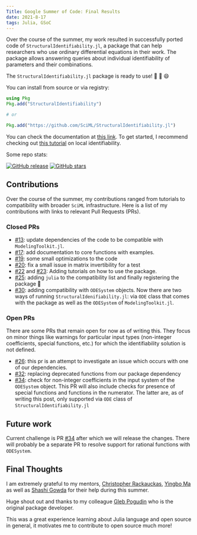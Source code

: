 ```yaml
---
Title: Google Summer of Code: Final Results
date: 2021-8-17
tags: Julia, GSoC
---
```


Over the course of the summer, my work resulted in successfully ported code of `StructuralIdentifiability.jl`, a package that can help researchers who use ordinary differential equations in their work. The package allows answering queries about individual identifiability of parameters and their combinations. 

The `StructuralIdentifiability.jl` package is ready to use! 🥳 🎊 😄

You can install from source or via registry:

```julia
using Pkg
Pkg.add("StructuralIdentifiability")

# or

Pkg.add("https://github.com/SciML/StructuralIdentifiability.jl")
```

You can check the documentation at [this link](https://si.sciml.ai/dev/). To get started, I recommend checking out [this tutorial](https://si.sciml.ai/dev/tutorials/local_identifiability/) on local identifiability. 

Some repo stats: 

[![GitHub release](https://img.shields.io/github/release/SciML/StructuralIdentifiability.jl.svg)](https://GitHub.com/SciML/StructuralIdentifiability.jl/releases/) [![GitHub stars](https://img.shields.io/github/stars/SciML/StructuralIdentifiability.jl.svg?style=social&label=Star&maxAge=2592000)](https://GitHub.com/SciML/StructuralIdentifiability.jl/stargazers/) 

## Contributions

Over the course of the summer, my contributions ranged from tutorials to compatibility with broader `SciML` infrastructure. Here is a list of my contributions with links to relevant Pull Requests (PRs).

### Closed PRs

-   [#13](https://github.com/SciML/StructuralIdentifiability.jl/pull/13): update dependencies of the code to be compatible with `ModelingToolkit.jl`.
-   [#17](https://github.com/SciML/StructuralIdentifiability.jl/pull/17): add documentation to core functions with examples.
-   [#19](https://github.com/SciML/StructuralIdentifiability.jl/pull/19): some small optimizations to the code
-   [#20](https://github.com/SciML/StructuralIdentifiability.jl/pull/20): fix a small issue in matrix invertibility for a test
-   [#22](https://github.com/SciML/StructuralIdentifiability.jl/pull/22) and [#23](https://github.com/SciML/StructuralIdentifiability.jl/pull/23): Adding tutorials on how to use the package.
-   [#25](https://github.com/SciML/StructuralIdentifiability.jl/pull/25): adding `julia` to the compatibility list and finally registering the package 🎉
-   [#30](https://github.com/SciML/StructuralIdentifiability.jl/pull/30): adding compatibility with `ODESystem` objects. Now there are two ways of running `StructuralIdenifiability.jl`: via `ODE` class that comes with the package as well as the `ODESystem` of `ModelingToolkit.jl`.

### Open PRs

There are some PRs that remain open for now as of writing this. They focus on minor things like warnings for particular input types (non-integer coefficients, special functions, etc.) for which the identifiability solution is not defined.

-   [#26](https://github.com/SciML/StructuralIdentifiability.jl/pull/26): this pr is an attempt to investigate an issue which occurs with one of our dependencies.
-   [#32](https://github.com/SciML/StructuralIdentifiability.jl/pull/32): replacing deprecated functions from our package dependency
-   [#34](https://github.com/SciML/StructuralIdentifiability.jl/pull/34): check for non-integer coefficients in the input system of the `ODESystem` object. This PR will also include checks for presence of special functions and functions in the numerator. The latter are, as of writing this post, only supported via `ODE` class of `StructuralIdentifiability.jl`

## Future work

Current challenge is PR [#34](https://github.com/SciML/StructuralIdentifiability.jl/pull/34) after which we will release the changes. There will probably be a separate PR to resolve support for rational functions with `ODESystem`.

## Final Thoughts

I am extremely grateful to my mentors, [Christopher Rackauckas](https://www.chrisrackauckas.com/), [Yingbo Ma](https://yingboma.github.io) as well as [Shashi Gowda](http://shashi.biz/) for their help during this summer.

Huge shout out and thanks to my colleague [Gleb Pogudin](https://pogudingleb.github.io/) who is the original package developer.

This was a great experience learning about Julia language and open source in general, it motivates me to contribute to open source much more!